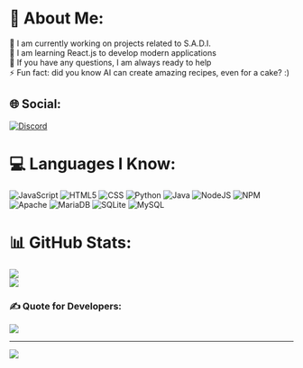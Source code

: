 # 💫 About Me:
🔭 I am currently working on projects related to S.A.D.I.<br>🌱 I am learning React.js to develop modern applications<br>💬 If you have any questions, I am always ready to help<br>⚡ Fun fact: did you know AI can create amazing recipes, even for a cake? :)

## 🌐 Social:
[![Discord](https://img.shields.io/badge/Discord-%237289DA.svg?logo=discord&logoColor=white)](https://discord.gg/https://discord.sadibot.it/) 

# 💻 Languages I Know:
![JavaScript](https://img.shields.io/badge/javascript-%23323330.svg?style=for-the-badge&logo=javascript&logoColor=%23F7DF1E)
![HTML5](https://img.shields.io/badge/html5-%23E34F26.svg?style=for-the-badge&logo=html5&logoColor=white) 
![CSS](https://img.shields.io/badge/css-%232C2D72.svg?style=for-the-badge&logo=css&logoColor=white) 
![Python](https://img.shields.io/badge/python-3670A0?style=for-the-badge&logo=python&logoColor=ffdd54) 
![Java](https://img.shields.io/badge/java-3670A0?style=for-the-badge&logo=java&logoColor=fc9d03) 
![NodeJS](https://img.shields.io/badge/node.js-6DA55F?style=for-the-badge&logo=node.js&logoColor=white) 
![NPM](https://img.shields.io/badge/NPM-%23CB3837.svg?style=for-the-badge&logo=npm&logoColor=white) 
![Apache](https://img.shields.io/badge/apache-%23D42029.svg?style=for-the-badge&logo=apache&logoColor=white) 
![MariaDB](https://img.shields.io/badge/MariaDB-003545?style=for-the-badge&logo=mariadb&logoColor=white) 
![SQLite](https://img.shields.io/badge/sqlite-%2307405e.svg?style=for-the-badge&logo=sqlite&logoColor=white) 
![MySQL](https://img.shields.io/badge/mysql-%2307405e.svg?style=for-the-badge&logo=mysql&logoColor=white) 

# 📊 GitHub Stats:
![](https://github-readme-streak-stats.herokuapp.com/?user=SignG3T&theme=dark&hide_border=false)<br/>
![](https://github-readme-stats.vercel.app/api/top-langs/?username=SignG3T&theme=dark&hide_border=false&include_all_commits=true&count_private=true&layout=compact)

### ✍️ Quote for Developers:
![](https://quotes-github-readme.vercel.app/api?type=horizontal&theme=radical)

---
[![](https://visitcount.itsvg.in/api?id=SignG3T&icon=0&color=0)](https://visitcount.itsvg.in)
